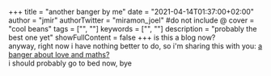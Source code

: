 +++
title = "another banger by me"
date = "2021-04-14T01:37:00+02:00"
author = "jmir"
authorTwitter = "miramon_joel" #do not include @
cover = "cool beans"
tags = ["", ""]
keywords = ["", ""]
description = "probably the best one yet"
showFullContent = false
+++
is this a blog now?  
anyway, right now i have nothing better to do, so i'm sharing this with you: [a banger about love and maths?](https://www.youtube.com/watch?v=yoHR8qwuqmY)  
i should probably go to bed now, bye
